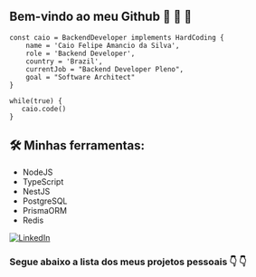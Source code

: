 ## Bem-vindo ao meu Github :wave: :wave: 🚀

```
const caio = BackendDeveloper implements HardCoding {
    name = 'Caio Felipe Amancio da Silva',
    role = 'Backend Developer',
    country = 'Brazil',
    currentJob = "Backend Developer Pleno",
    goal = "Software Architect"
}

while(true) {
   caio.code()
}
```

## 🛠️ Minhas ferramentas:
* NodeJS
* TypeScript
* NestJS
* PostgreSQL
* PrismaORM
* Redis

[![LinkedIn](https://img.shields.io/badge/LinkedIn-0077B5?style=for-the-badge&logo=linkedin&logoColor=white)](https://www.linkedin.com/in/devcaiofelipe/)

### Segue abaixo a lista dos meus projetos pessoais :point_down: :point_down:
